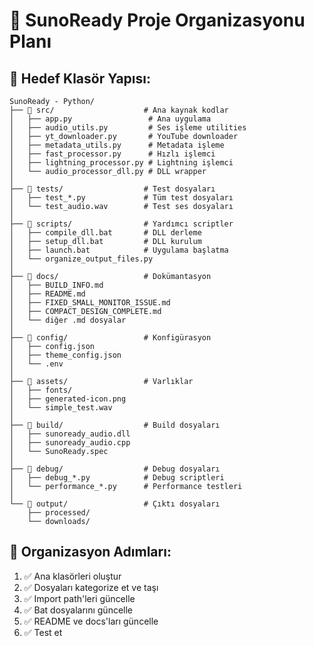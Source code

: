 # 📁 SunoReady Proje Organizasyonu Planı

## 🎯 Hedef Klasör Yapısı:

```
SunoReady - Python/
├── 📁 src/                    # Ana kaynak kodlar
│   ├── app.py                 # Ana uygulama
│   ├── audio_utils.py         # Ses işleme utilities
│   ├── yt_downloader.py       # YouTube downloader
│   ├── metadata_utils.py      # Metadata işleme
│   ├── fast_processor.py      # Hızlı işlemci
│   ├── lightning_processor.py # Lightning işlemci
│   └── audio_processor_dll.py # DLL wrapper
│
├── 📁 tests/                  # Test dosyaları
│   ├── test_*.py             # Tüm test dosyaları
│   └── test_audio.wav        # Test ses dosyaları
│
├── 📁 scripts/                # Yardımcı scriptler
│   ├── compile_dll.bat       # DLL derleme
│   ├── setup_dll.bat         # DLL kurulum
│   ├── launch.bat            # Uygulama başlatma
│   └── organize_output_files.py
│
├── 📁 docs/                   # Dokümantasyon
│   ├── BUILD_INFO.md
│   ├── README.md
│   ├── FIXED_SMALL_MONITOR_ISSUE.md
│   ├── COMPACT_DESIGN_COMPLETE.md
│   └── diğer .md dosyalar
│
├── 📁 config/                 # Konfigürasyon
│   ├── config.json
│   ├── theme_config.json
│   └── .env
│
├── 📁 assets/                 # Varlıklar
│   ├── fonts/
│   ├── generated-icon.png
│   └── simple_test.wav
│
├── 📁 build/                  # Build dosyaları
│   ├── sunoready_audio.dll
│   ├── sunoready_audio.cpp
│   └── SunoReady.spec
│
├── 📁 debug/                  # Debug dosyaları
│   ├── debug_*.py            # Debug scriptleri
│   └── performance_*.py      # Performance testleri
│
└── 📁 output/                 # Çıktı dosyaları
    ├── processed/
    └── downloads/
```

## 🚀 Organizasyon Adımları:

1. ✅ Ana klasörleri oluştur
2. ✅ Dosyaları kategorize et ve taşı
3. ✅ Import path'leri güncelle
4. ✅ Bat dosyalarını güncelle
5. ✅ README ve docs'ları güncelle
6. ✅ Test et
